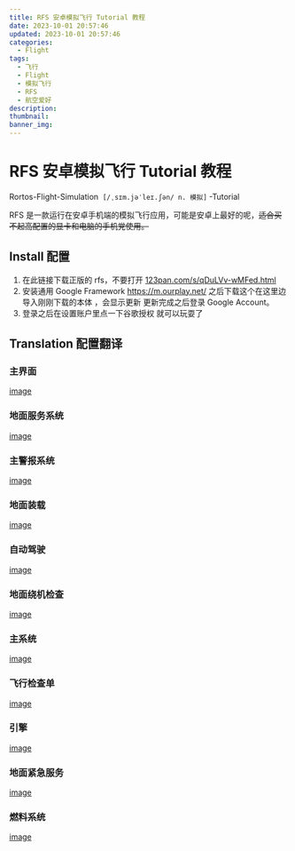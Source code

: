 ```yaml
---
title: RFS 安卓模拟飞行 Tutorial 教程
date: 2023-10-01 20:57:46
updated: 2023-10-01 20:57:46
categories:
  - Flight
tags:
  - 飞行
  - Flight
  - 模拟飞行
  - RFS
  - 航空爱好
description: 
thumbnail: 
banner_img:
---
```


# RFS 安卓模拟飞行 Tutorial 教程

Rortos-Flight-Simulation  `[/ˌsɪm.jəˈleɪ.ʃən/ n. 模拟]` -Tutorial

RFS 是一款运行在安卓手机端的模拟飞行应用，可能是安卓上最好的呢，~~适合买不起高配置的显卡和电脑的手机党使用。~~

## Install 配置

1. 在此链接下载正版的 rfs，不要打开 [123pan.com/s/qDuLVv-wMFed.html](https://www.123pan.com/s/qDuLVv-wMFed.html)
2. 安装通用 Google Framework <https://m.ourplay.net/> 之后下载这个在这里边导入刚刚下载的本体 ，会显示更新 更新完成之后登录 Google Account。
3. 登录之后在设置账户里点一下谷歌授权 就可以玩耍了 

## Translation 配置翻译

### 主界面

​[image](https://api.whaleluo.top/onedrive/file/?path=/picstorage/blog/img/202306252215584.png&webp=true)​

### 地面服务系统

​[image](https://api.whaleluo.top/onedrive/file/?path=/picstorage/blog/img/202306252215586.png&webp=true)​

### 主警报系统

​[image](https://api.whaleluo.top/onedrive/file/?path=/picstorage/blog/img/202306252215587.png&webp=true)​

### 地面装载

​[image](https://api.whaleluo.top/onedrive/file/?path=/picstorage/blog/img/202306252215588.png&webp=true)​

### 自动驾驶

​[image](https://api.whaleluo.top/onedrive/file/?path=/picstorage/blog/img/202306252215589.png&webp=true)​

### 地面绕机检查

​[image](https://api.whaleluo.top/onedrive/file/?path=/picstorage/blog/img/202306252215590.png&webp=true)​

### 主系统

​[image](https://api.whaleluo.top/onedrive/file/?path=/picstorage/blog/img/202306252215591.png&webp=true)​

### 飞行检查单

​[image](https://api.whaleluo.top/onedrive/file/?path=/picstorage/blog/img/202306252215592.png&webp=true) 

### 引擎

​[image](https://api.whaleluo.top/onedrive/file/?path=/picstorage/blog/img/202306252215593.png&webp=true)​

### 地面紧急服务

​[image](https://api.whaleluo.top/onedrive/file/?path=/picstorage/blog/img/202306252215594.png&webp=true)​

### 燃料系统

​[image](https://api.whaleluo.top/onedrive/file/?path=/picstorage/blog/img/202306252215595.png&webp=true)
